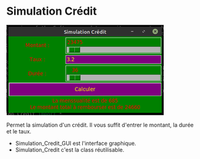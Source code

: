 # Simulation Crédit  
  
![](images/2020-03-24%2011-59-41.png)  
  
Permet la simulation d'un crédit. Il vous suffit d'entrer le montant, la durée et le taux.  
  
- Simulation_Credit_GUI est l'interface graphique.  
- Simulation_Credit c'est la class réutilisable.  